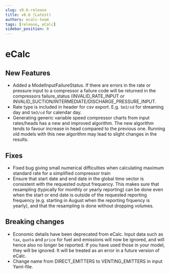 ```yaml
---
slug: v8.6-release
title: v8.6 (Latest)
authors: ecalc-team
tags: [release, eCalc]
sidebar_position: 0
---
```


# eCalc



## New Features

- Added a ModelInputFailureStatus. If there are errors in the rate or pressure input to a compressor a failure code will be returned in the compressors failure_status (INVALID_RATE_INPUT or INVALID_SUCTION/INTERMEDIATE/DISCHARGE_PRESSURE_INPUT.
- Rate type is included in header for csv export. E.g. `Sm3/sd` for streaming day and `Sm3/cd` for calendar day.
- Generating generic variable speed compressor charts from input rates/heads has a new and improved algorithm. The new algorithm tends to favour increase in head compared to the previous one. Running old models with this new algorithm may lead to slight changes in the results.

## Fixes

- Fixed bug giving small numerical difficulties when calculating maximum standard rate for a simplified compressor train
- Ensure that start date and end date in the global time vector is consistent with the requested output frequency. This makes sure that resampling (typically for monthly or yearly reporting) can be done even when the start or end date is outside of the requested reporting frequency (e.g. starting in August when the reporting frquency is yearly), and that the resampling is done without dropping volumes. 

## Breaking changes

- Economic details have been deprecated from eCalc. Input data such as `tax`, `quota` and `price` for fuel and emissions will now be ignored, and will hence also no longer be reported. If you have used those in your model, they will be ignored. It will be treated as an error in a future version of eCalc.
- Change name from DIRECT_EMITTERS to VENTING_EMITTERS in input Yaml-file.
